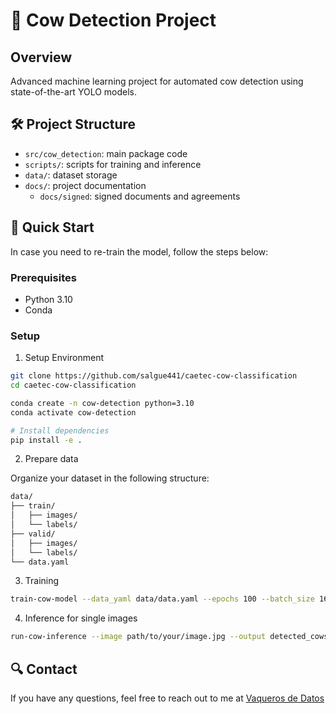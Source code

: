 # 🐄 Cow Detection Project

## Overview

Advanced machine learning project for automated cow detection using state-of-the-art YOLO models.

## 🛠 Project Structure

- `src/cow_detection`: main package code
- `scripts/`: scripts for training and inference
- `data/`: dataset storage
- `docs/`: project documentation
  - `docs/signed`: signed documents and agreements

## 🚀 Quick Start

In case you need to re-train the model, follow the steps below:

### Prerequisites

- Python 3.10
- Conda

### Setup

1. Setup Environment

```bash
git clone https://github.com/salgue441/caetec-cow-classification
cd caetec-cow-classification

conda create -n cow-detection python=3.10
conda activate cow-detection

# Install dependencies
pip install -e .
```

2. Prepare data

Organize your dataset in the following structure:

```bash
data/
├── train/
│   ├── images/
│   └── labels/
├── valid/
│   ├── images/
│   └── labels/
└── data.yaml
```

3. Training

```bash
train-cow-model --data_yaml data/data.yaml --epochs 100 --batch_size 16
```

4. Inference for single images

```bash
run-cow-inference --image path/to/your/image.jpg --output detected_cows.jpg
```

## 🔍 Contact

If you have any questions, feel free to reach out to me at [Vaqueros de Datos](mailto:vaquerosdedatos@gamil.com)
